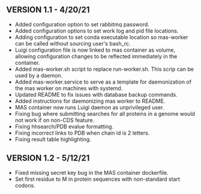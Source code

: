 ## VERSION 1.1 - 4/20/21
- Added configuration option to set rabbitmq password.
- Added configuration options to set work log and pid file locations.
- Adding configuration to set conda executable location so mas-worker can be called without sourcing user's bash_rc.
- Luigi configuration file is now linked to mas container as volume, allowing configuration changes to be reflected immediately in the container.
- Added mas-worker.sh script to replace run-worker.sh. This scrip can be used by a daemon.
- Added mas-worker.service to serve as a template for daemonization of the mas worker on machines with systemd.
- Updated README to fix issues with database backup commands.
- Added instructions for daemonizing mas worker to README.
- MAS container now runs Luigi daemon as unprivileged user.
- Fixing bug where submitting searches for all proteins in a genome would not work if on non-CDS feature.
- Fixing hhsearch/PDB evalue formatting.
- Fixing incorrect links to PDB when chain id is 2 letters.
- Fixing result table highlighting.

## VERSION 1.2 - 5/12/21
- Fixed missing secret key bug in the MAS container dockerfile.
- Set first residue to M in protein sequences with non-standard start codons.